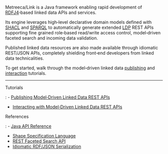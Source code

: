
Metreeca/Link is a Java framework enabling rapid development of [RDFJ4](http://rdf4j.org)‑based linked data APIs and services.

Its engine leverages high‑level declarative domain models defined with [SHACL](https://www.w3.org/TR/shacl/) and [SPARQL](https://www.w3.org/TR/sparql11-overview/) to automatically generate extended [LDP](https://www.w3.org/TR/ldp-primer/) REST APIs supporting fine grained role‑based read/write access control, model‑driven faceted search and incoming data validation.

Published linked data resources are also made available through idiomatic REST/JSON APIs, completely shielding front‑end developers from linked data technicalities.

To get started, walk through the model‑driven linked data [publishing](tutorials/linked-data-publishing.md) and [interaction](tutorials/linked-data-interaction.md) tutorials.

---

Tutorials

: - [Publishing Model‑Driven Linked Data REST APIs](tutorials/linked-data-publishing.md)
- [Interacting with Model‑Driven Linked Data REST APIs](tutorials/linked-data-interaction.md)

References

: - [Java API Reference](javadocs/index.html)
- [Shape Specification Language](references/spec-language.md)
- [REST Faceted Search API](references/faceted-search.md)
- [Idiomatic RDF/JSON Serialization](references/idiomatic-json.md)

